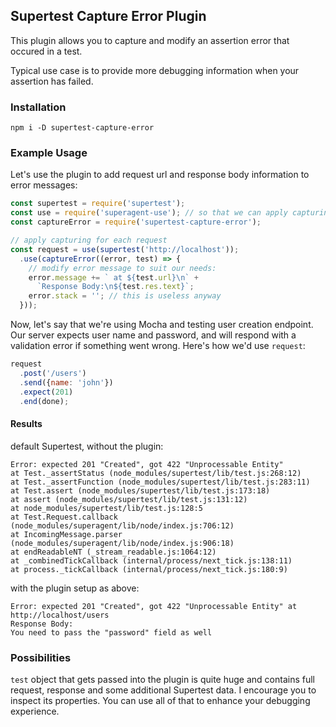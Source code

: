 ## Supertest Capture Error Plugin

This plugin allows you to capture and modify an assertion error that occured in a test.

Typical use case is to provide more debugging information when your assertion has failed.

### Installation

`npm i -D supertest-capture-error`

### Example Usage

Let's use the plugin to add request url and response body information to error messages:

```javascript
const supertest = require('supertest');
const use = require('superagent-use'); // so that we can apply capturing for each request
const captureError = require('supertest-capture-error');

// apply capturing for each request
const request = use(supertest('http://localhost'));
  .use(captureError((error, test) => {
    // modify error message to suit our needs:
    error.message += ` at ${test.url}\n` +
      `Response Body:\n${test.res.text}`;
    error.stack = ''; // this is useless anyway
  }));
```

Now, let's say that we're using Mocha and testing user creation endpoint. Our server expects user name and password,
and will respond with a validation error if something went wrong. Here's how we'd use `request`:

```javascript
request
  .post('/users')
  .send({name: 'john'})
  .expect(201)
  .end(done);
```

#### Results
default Supertest, without the plugin:
```
Error: expected 201 "Created", got 422 "Unprocessable Entity"
at Test._assertStatus (node_modules/supertest/lib/test.js:268:12)
at Test._assertFunction (node_modules/supertest/lib/test.js:283:11)
at Test.assert (node_modules/supertest/lib/test.js:173:18)
at assert (node_modules/supertest/lib/test.js:131:12)
at node_modules/supertest/lib/test.js:128:5
at Test.Request.callback (node_modules/superagent/lib/node/index.js:706:12)
at IncomingMessage.parser (node_modules/superagent/lib/node/index.js:906:18)
at endReadableNT (_stream_readable.js:1064:12)
at _combinedTickCallback (internal/process/next_tick.js:138:11)
at process._tickCallback (internal/process/next_tick.js:180:9)
```

with the plugin setup as above:
```
Error: expected 201 "Created", got 422 "Unprocessable Entity" at http://localhost/users
Response Body:
You need to pass the "password" field as well
```

### Possibilities

`test` object that gets passed into the plugin is quite huge and contains full request, response and
some additional Supertest data. I encourage you to inspect its properties. You can use all of that to enhance your debugging experience.
